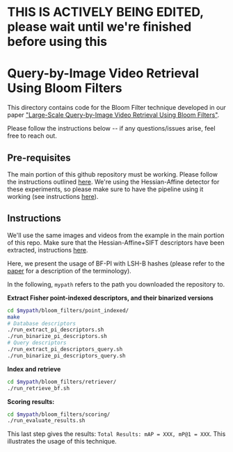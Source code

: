 # THIS IS ACTIVELY BEING EDITED, please wait until we're finished before using this

# Query-by-Image Video Retrieval Using Bloom Filters

This directory contains code for the Bloom Filter technique developed in our
paper ["Large-Scale Query-by-Image Video Retrieval Using Bloom Filters"](https://arxiv.org/abs/1604.07939).

Please follow the instructions below -- if any questions/issues arise, feel free to reach out.

## Pre-requisites

The main portion of this github repository must be working.
Please follow the instructions outlined [here](https://github.com/andrefaraujo/videosearch/blob/master/README.md#quick-start).
We're using the Hessian-Affine detector for these experiments, so please make sure to have the pipeline using it working (see instructions [here](https://github.com/andrefaraujo/videosearch#indexingretrievingscoring-using-hessian-affine-detector)).

## Instructions

We'll use the same images and videos from the example in the main portion of this repo.
Make sure that the Hessian-Affine+SIFT descriptors have been extracted, instructions
[here](https://github.com/andrefaraujo/videosearch#indexingretrievingscoring-using-hessian-affine-detector).

Here, we present the usage of BF-PI with LSH-B hashes (please refer to the [paper](https://arxiv.org/abs/1604.07939) for a description of
the terminology).

In the following, `mypath` refers to the path you downloaded the repository to.

**Extract Fisher point-indexed descriptors, and their binarized versions**

```bash
cd $mypath/bloom_filters/point_indexed/
make
# Database descriptors
./run_extract_pi_descriptors.sh
./run_binarize_pi_descriptors.sh
# Query descriptors
./run_extract_pi_descriptors_query.sh
./run_binarize_pi_descriptors_query.sh
```

**Index and retrieve**

```bash
cd $mypath/bloom_filters/retriever/
./run_retrieve_bf.sh
```

**Scoring results:**

```bash
cd $mypath/bloom_filters/scoring/
./run_evaluate_results.sh
```

This last step gives the results: `Total Results: mAP = XXX, mP@1 = XXX`.
This illustrates the usage of this technique.

